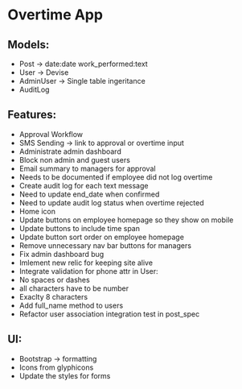 # Overtime App

## Models:
- Post -> date:date work_performed:text
- User -> Devise
- AdminUser -> Single table ingeritance
- AuditLog

## Features:
- Approval Workflow
- SMS Sending -> link to approval or overtime input
- Administrate admin dashboard
- Block non admin and guest users
- Email summary to managers for approval
- Needs to be documented if employee did not log overtime
- Create audit log for each text message
- Need to update end_date when confirmed
- Need to update audit log status when overtime rejected
- Home icon
- Update buttons on employee homepage so they show on mobile
- Update buttons to include time span
- Update button sort order on employee homepage
- Remove unnecessary nav bar buttons for managers
- Fix admin dashboard bug
- Imlement new relic for keeping site alive
- Integrate validation for phone attr in User:
- No spaces or dashes
- all characters have to be number
- Exaclty 8 characters
- Add full_name method to users
- Refactor user association integration test in post_spec

## UI:
- Bootstrap -> formatting
- Icons from glyphicons
- Update the styles for forms
